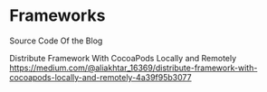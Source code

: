 # Frameworks


Source Code Of the Blog

Distribute Framework With CocoaPods Locally and Remotely
https://medium.com/@aliakhtar_16369/distribute-framework-with-cocoapods-locally-and-remotely-4a39f95b3077
